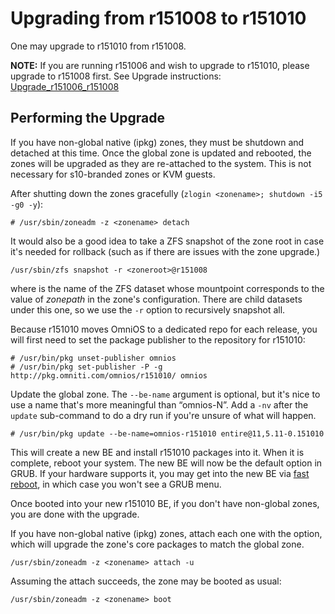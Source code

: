 Upgrading from r151008 to r151010
=================================

One may upgrade to r151010 from r151008.

**NOTE:** If you are running r151006 and wish to upgrade to r151010,
please upgrade to r151008 first. See Upgrade instructions:
[Upgrade_r151006_r151008](Upgrade_r151006_r151008.md)

Performing the Upgrade
----------------------

If you have non-global native (ipkg) zones, they must be shutdown and
detached at this time. Once the global zone is updated and rebooted, the
zones will be upgraded as they are re-attached to the system. This is
not necessary for s10-branded zones or KVM guests.

After shutting down the zones gracefully (`zlogin <zonename>; shutdown -i5 -g0 -y`):

```
# /usr/sbin/zoneadm -z <zonename> detach
```

It would also be a good idea to take a ZFS snapshot of the zone root in
case it's needed for rollback (such as if there are issues with the zone
upgrade.) 

```
/usr/sbin/zfs snapshot -r <zoneroot>@r151008
```

where <zoneroot> is the name of the ZFS dataset whose
mountpoint corresponds to the value of *zonepath* in the zone's
configuration. There are child datasets under this one, so we use the `-r`
option to recursively snapshot all.

Because r151010 moves OmniOS to a dedicated repo for each release, you
will first need to set the package publisher to the repository for
r151010:

```
# /usr/bin/pkg unset-publisher omnios
# /usr/bin/pkg set-publisher -P -g http://pkg.omniti.com/omnios/r151010/ omnios
```

Update the global zone. The `--be-name` argument is optional, but it's nice to use a
name that's more meaningful than “omnios-N”. Add a `-nv` after the
`update` sub-command to do a dry run if you're unsure of what will
happen.

```
# /usr/bin/pkg update --be-name=omnios-r151010 entire@11,5.11-0.151010
```

This will create a new BE and install r151010 packages into it. When it
is complete, reboot your system. The new BE will now be the default
option in GRUB. If your hardware supports it, you may get into the new
BE via [fast reboot](http://illumos.org/man/1M/reboot), in which case
you won't see a GRUB menu.

Once booted into your new r151010 BE, if you don't have non-global
zones, you are done with the upgrade.

If you have non-global native (ipkg) zones, attach each one with the
option, which will upgrade the zone's core packages to match the global
zone.

```
/usr/sbin/zoneadm -z <zonename> attach -u
```

Assuming the attach succeeds, the zone may be booted as usual:

```
/usr/sbin/zoneadm -z <zonename> boot
```
